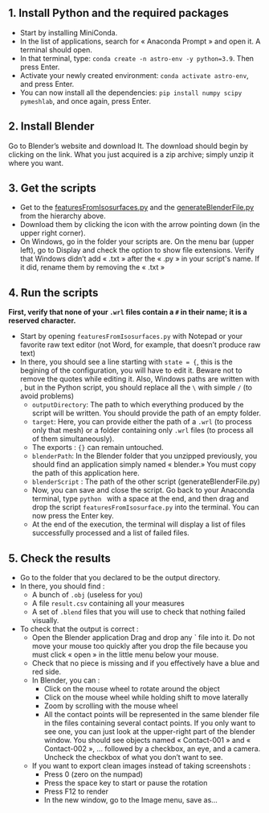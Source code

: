 
## 1. Install Python and the required packages

- Start by installing MiniConda.
- In the list of applications, search for « Anaconda Prompt » and open it. A terminal should open.
- In that terminal, type: `conda create -n astro-env -y python=3.9`. Then press Enter.
- Activate your newly created environment: `conda activate astro-env`, and press Enter.
- You can now install all the dependencies: `pip install numpy scipy pymeshlab`, and once again, press Enter.

## 2. Install Blender

Go to Blender’s website and download It. The download should begin by clicking on the link. What you just acquired is a zip archive; simply unzip it where you want.

## 3. Get the scripts

- Get to the [featuresFromIsosurfaces.py](https://github.com/MontpellierRessourcesImagerie/imagej_macros_and_scripts/blob/master/clement/stand-alones/astrocytesBloodVessels/featuresFromIsosurface.py) and the [generateBlenderFile.py](https://github.com/MontpellierRessourcesImagerie/imagej_macros_and_scripts/blob/master/clement/stand-alones/astrocytesBloodVessels/generateBlenderFile.py) from the hierarchy above.
- Download them by clicking the icon with the arrow pointing down (in the upper right corner).
- On Windows, go in the folder your scripts are. On the menu bar (upper left), go to Display and check the option to show file extensions. Verify that Windows didn’t add « .txt » after the « .py » in your script's name. If it did, rename them by removing the « .txt »

## 4. Run the scripts

**First, verify that none of your `.wrl` files contain a `#` in their name; it is a reserved character.**

- Start by opening `featuresFromIsosurfaces.py` with Notepad or your favorite raw text editor (not Word, for example, that doesn’t produce raw text)
- In there, you should see a line starting with `state = {`, this is the begining of the configuration, you will have to edit it. Beware not to remove the quotes while editing it. Also, Windows paths are written with \, but in the Python script, you should replace all the `\` with simple `/` (to avoid problems)
    - `outputDirectory`: The path to which everything produced by the script will be written. You should provide the path of an empty folder.
    - `target`: Here, you can provide either the path of a `.wrl` (to process only that mesh) or a folder containing only `.wrl` files (to process all of them simultaneously).
    - The exports : `{}` can remain untouched.
    - `blenderPath`: In the Blender folder that you unzipped previously, you should find an application simply named « blender.» You must copy the path of this application here.
    - `blenderScript` : The path of the other script (generateBlenderFile.py)
    - Now, you can save and close the script.
    Go back to your Anaconda terminal, type `python ` with a space at the end, and then drag and drop the script `featuresFromIsosurface.py` into the terminal. You can now press the Enter key.
    - At the end of the execution, the terminal will display a list of files successfully processed and a list of failed files.

## 5. Check the results

- Go to the folder that you declared to be the output directory.
- In there, you should find :
    - A bunch of `.obj` (useless for you)
    - A file `result.csv` containing all your measures
    - A set of `.blend` files that you will use to check that nothing failed visually.
- To check that the output is correct :
    - Open the Blender application
    Drag and drop any ` file into it. Do not move your mouse too quickly after you drop the file because you must click « open » in the little menu below your mouse.
    - Check that no piece is missing and if you effectively have a blue and red side.
    - In Blender, you can :
        - Click on the mouse wheel to rotate around the object
        - Click on the mouse wheel while holding shift to move laterally
        - Zoom by scrolling with the mouse wheel
        - All the contact points will be represented in the same blender file in the files containing several contact points. If you only want to see one, you can just look at the upper-right part of the blender window. You should see objects named « Contact-001 » and « Contact-002 », … followed by a checkbox, an eye, and a camera. Uncheck the checkbox of what you don’t want to see.
    - If you want to export clean images instead of taking screenshots :
        - Press 0 (zero on the numpad)
        - Press the space key to start or pause the rotation
        - Press F12 to render
        - In the new window, go to the Image menu, save as…
